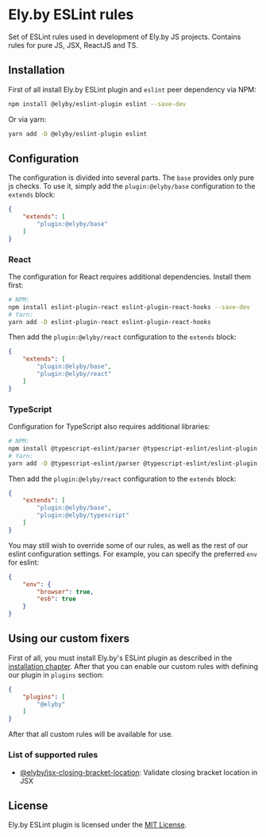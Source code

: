 # Ely.by ESLint rules

Set of ESLint rules used in development of Ely.by JS projects. Contains rules for pure JS, JSX, ReactJS and TS.

## Installation

First of all install Ely.by ESLint plugin and `eslint` peer dependency via NPM:

```sh
npm install @elyby/eslint-plugin eslint --save-dev
```

Or via yarn:

```sh
yarn add -D @elyby/eslint-plugin eslint
```

## Configuration

The configuration is divided into several parts. The `base` provides only pure js checks. To use it, 
simply add the `plugin:@elyby/base` configuration to the `extends` block:

```json
{
    "extends": [
        "plugin:@elyby/base"
    ]
}
```

### React

The configuration for React requires additional dependencies. Install them first:

```sh
# NPM:
npm install eslint-plugin-react eslint-plugin-react-hooks --save-dev
# Yarn:
yarn add -D eslint-plugin-react eslint-plugin-react-hooks
```

Then add the `plugin:@elyby/react` configuration to the `extends` block:

```json
{
    "extends": [
        "plugin:@elyby/base",
        "plugin:@elyby/react"
    ]
}
```

### TypeScript

Configuration for TypeScript also requires additional libraries:

```sh
# NPM:
npm install @typescript-eslint/parser @typescript-eslint/eslint-plugin --save-dev
# Yarn:
yarn add -D @typescript-eslint/parser @typescript-eslint/eslint-plugin
```

Then add the `plugin:@elyby/react` configuration to the `extends` block:

```json
{
    "extends": [
        "plugin:@elyby/base",
        "plugin:@elyby/typescript"
    ]
}
```

You may still wish to override some of our rules, as well as the rest of our eslint configuration settings.
For example, you can specify the preferred `env` for eslint:

```json
{
    "env": {
        "browser": true,
        "es6": true
    }
}
```

## Using our custom fixers

First of all, you must install Ely.by's ESLint plugin as described in the [installation chapter](#installation).
After that you can enable our custom rules with defining our plugin in `plugins` section:

```json
{
    "plugins": [
        "@elyby"
    ]
}
```

After that all custom rules will be available for use.

### List of supported rules

* [@elyby/jsx-closing-bracket-location](docs/rules/jsx-closing-bracket-location.md):
  Validate closing bracket location in JSX 

## License

Ely.by ESLint plugin is licensed under the [MIT License](LICENSE.md).
